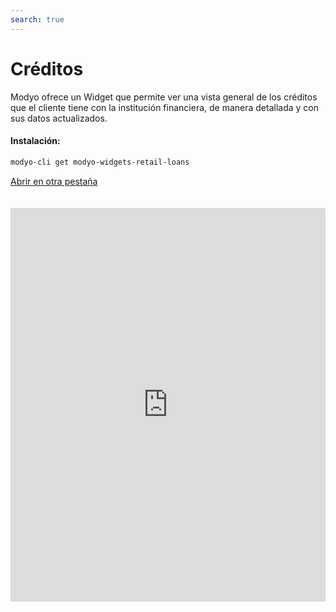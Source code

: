 ```yaml
---
search: true
---
```


# Créditos

Modyo ofrece un Widget que permite ver una vista general de los créditos que el cliente tiene con la institución financiera, de manera detallada y con sus datos actualizados.

#### Instalación:

```bash
modyo-cli get modyo-widgets-retail-loans
```

[Abrir en otra pestaña](https://widgets-es.modyo.com/personas/creditos)

<iframe id="widgetFrame" src="https://widgets-es.modyo.com/personas/creditos" width="100%"  frameBorder="0" style="min-height:630px;overflow:auto;margin-top:20px;"></p>

<table spaces-before="0">
  <tr>
    <th>
      Funcionalidad
    </th>
    
    <th>
      Descripción
    </th>
  </tr>
  
  <tr>
    <td>
      Resumen de Créditos
    </td>
    
    <td>
      Muestra la información los créditos que el cliente tiene activos, como tipo de crédito, nombre y número de solicitud.
    </td>
  </tr>
  
  <tr>
    <td>
      Detalle de Créditos
    </td>
    
    <td>
      Al seleccionar un ítem, muestra la información detallada del crédito, incluyendo saldo pendiente, fecha de otorgamiento, fecha de término y valor de cuota tipo de crédito. Incluye información sobre próximos vencimientos
    </td>
  </tr>
</table>

<script>

  export default {
    mounted() {

      function setIframeHeightCO(id, ht) {
          var ifrm = document.getElementById(id);
          if(ifrm) {
            ifrm.style.height = ht + 4 + "px";
          }
      }
      // iframed document sends its height using postMessage
      function handleDocHeightMsg(e) {
          // check origin
          if ( e.origin === 'https://widgets-es.modyo.com' ) {
              // parse data
              var data = JSON.parse( e.data );

              console.log('data:', data)
              // check data object
              if ( data['docHeight'] ) {
                  setIframeHeightCO( 'widgetFrame', data['docHeight'] );
              } else {
                  setIframeHeightCO( 'widgetFrame', 700 );
              }
          }
      }

      // assign message handler
      if ( window.addEventListener ) {
          window.addEventListener('message', handleDocHeightMsg, false);
      }
    }
  }

</script>
